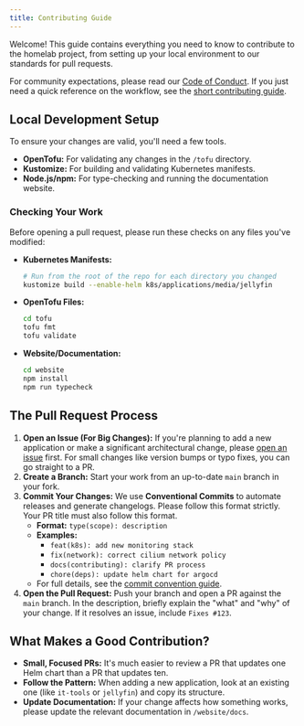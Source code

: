 ```yaml
---
title: Contributing Guide
---
```


Welcome! This guide contains everything you need to know to contribute to the homelab project, from setting up your local environment to our standards for pull requests.

For community expectations, please read our [Code of Conduct](https://github.com/theepicsaxguy/homelab/blob/main/.github/CODE_OF_CONDUCT.md). If you just need a quick reference on the workflow, see the [short contributing guide](https://github.com/theepicsaxguy/homelab/blob/main/.github/CONTRIBUTING.md).

## Local Development Setup

To ensure your changes are valid, you'll need a few tools.

- **OpenTofu:** For validating any changes in the `/tofu` directory.
- **Kustomize:** For building and validating Kubernetes manifests.
- **Node.js/npm:** For type-checking and running the documentation website.

### Checking Your Work

Before opening a pull request, please run these checks on any files you've modified:

- **Kubernetes Manifests:**
  ```bash
  # Run from the root of the repo for each directory you changed
  kustomize build --enable-helm k8s/applications/media/jellyfin
  ```

- **OpenTofu Files:**
  ```bash
  cd tofu
  tofu fmt
  tofu validate
  ```

- **Website/Documentation:**
  ```bash
  cd website
  npm install
  npm run typecheck
  ```

## The Pull Request Process

1. **Open an Issue (For Big Changes):** If you're planning to add a new application or make a significant architectural change, please [open an issue](https://github.com/theepicsaxguy/homelab/issues/new?template=feature_request.md) first. For small changes like version bumps or typo fixes, you can go straight to a PR.
2. **Create a Branch:** Start your work from an up-to-date `main` branch in your fork.
3. **Commit Your Changes:** We use **Conventional Commits** to automate releases and generate changelogs. Please follow this format strictly. Your PR title must also follow this format.
   - **Format:** `type(scope): description`
   - **Examples:**
       - `feat(k8s): add new monitoring stack`
       - `fix(network): correct cilium network policy`
       - `docs(contributing): clarify PR process`
       - `chore(deps): update helm chart for argocd`
   - For full details, see the [commit convention guide](https://github.com/theepicsaxguy/homelab/blob/main/.github/commit-convention.md).
4. **Open the Pull Request:** Push your branch and open a PR against the `main` branch. In the description, briefly explain the "what" and "why" of your change. If it resolves an issue, include `Fixes #123`.

## What Makes a Good Contribution?

- **Small, Focused PRs:** It's much easier to review a PR that updates one Helm chart than a PR that updates ten.
- **Follow the Pattern:** When adding a new application, look at an existing one (like `it-tools` or `jellyfin`) and copy its structure.
- **Update Documentation:** If your change affects how something works, please update the relevant documentation in `/website/docs`.
